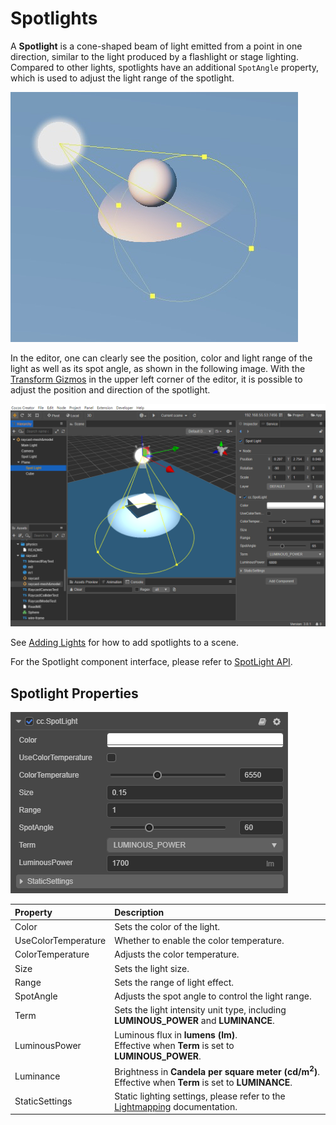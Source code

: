 # Spotlights

A **Spotlight** is a cone-shaped beam of light emitted from a point in one direction, similar to the light produced by a flashlight or stage lighting. Compared to other lights, spotlights have an additional `SpotAngle` property, which is used to adjust the light range of the spotlight.

![spotlight](spotlight/spot-light.jpg)

In the editor, one can clearly see the position, color and light range of the light as well as its spot angle, as shown in the following image. With the [Transform Gizmos](../../../../editor/toolbar/index.md) in the upper left corner of the editor, it is possible to adjust the position and direction of the spotlight.

![spotlight](spotlight/spot-light-scene.jpg)

See [Adding Lights](index.md#adding-lights) for how to add spotlights to a scene.

For the Spotlight component interface, please refer to [SpotLight API](__APIDOC__/en/class/SpotLight).

## Spotlight Properties

![image](spotlight/spot-light-prop.png)

| Property | Description |
| :------ | :--- |
| Color | Sets the color of the light. |
| UseColorTemperature | Whether to enable the color temperature. |
| ColorTemperature |Adjusts the color temperature. |
| Size | Sets the light size. |
| Range | Sets the range of light effect. |
| SpotAngle | Adjusts the spot angle to control the light range. |
| Term | Sets the light intensity unit type, including **LUMINOUS_POWER** and **LUMINANCE**.
| LuminousPower | Luminous flux in **lumens (lm)**. <br>Effective when **Term** is set to **LUMINOUS_POWER**. |
| Luminance | Brightness in **Candela per square meter (cd/m<sup>2</sup>)**.<br>Effective when **Term** is set to **LUMINANCE**. |
| StaticSettings | Static lighting settings, please refer to the [Lightmapping](../lightmap.md) documentation. |
